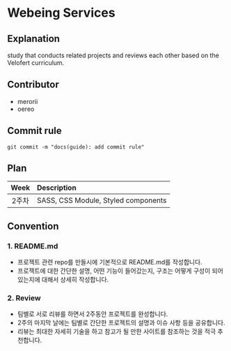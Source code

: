 # Webeing Services

## Explanation
study that conducts related projects and reviews each other based on the Velofert curriculum.

## Contributor
- merorii
- oereo

## Commit rule
```console
git commit -m "docs(guide): add commit rule"
```

## Plan
|Week|Description|
|:---:|:---|
|2주차|SASS, CSS Module, Styled components|


## Convention
### 1. README.md
- 프로젝트 관련 repo를 만들시에 기본적으로 README.md를 작성합니다.
- 프로젝트에 대한 간단한 설명, 어떤 기능이 들어갔는지, 구조는 어떻게 구성이 되어있는지에 대해서 상세히 작성합니다.

### 2. Review
- 팀별로 서로 리뷰를 하면서 2주동안 프로젝트를 완성합니다.
- 2주의 마지막 날에는 팀별로 간단한 프로젝트의 설명과 이슈 사항 등을 공유합니다.
- 리뷰는 최대한 자세히 기술을 하고 참고가 될 만한 사이트를 참조하는 것을 적극 추천합니다. 
